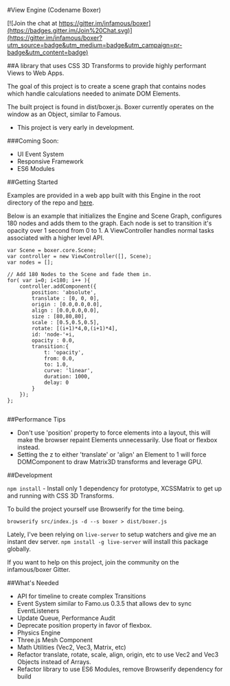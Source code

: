 #View Engine (Codename Boxer)

[![Join the chat at https://gitter.im/infamous/boxer](https://badges.gitter.im/Join%20Chat.svg)](https://gitter.im/infamous/boxer?utm_source=badge&utm_medium=badge&utm_campaign=pr-badge&utm_content=badge)

##A library that uses CSS 3D Transforms to provide highly performant Views to Web Apps.

The goal of this project is to create a scene graph that contains nodes which handle calculations needed to animate DOM Elements.

The built project is found in dist/boxer.js. Boxer currently operates on the window as an Object, similar to Famous.

- This project is very early in development.


###Coming Soon:

* UI Event System
* Responsive Framework
* ES6 Modules

##Getting Started

Examples are provided in a web app built with this Engine in the root directory of the repo and [here](http://devmagnet.net/boxer/demo).

Below is an example that initializes the Engine and Scene Graph, configures 180 nodes and adds them to the graph. Each node is set to transition it's opacity over 1 second from 0 to 1. A ViewController handles normal tasks associated with a higher level API.

```
var Scene = boxer.core.Scene;
var controller = new ViewController([], Scene);
var nodes = [];

// Add 180 Nodes to the Scene and fade them in.
for( var i=0; i<180; i++ ){
    controller.addComponent({
        position: 'absolute',
        translate : [0, 0, 0],
        origin : [0.0,0.0,0.0],
        align : [0.0,0.0,0.0],
        size : [80,80,80],
        scale : [0.5,0.5,0.5],
        rotate: [(i+1)*4,0,(i+1)*4],
        id: 'node-'+i,
        opacity : 0.0,
        transition:{
            t: 'opacity',
            from: 0.0,
            to: 1.0,
            curve: 'linear',
            duration: 1000,
            delay: 0
        }
    });
};


```

##Performance Tips

- Don't use 'position' property to force elements into a layout, this will make the browser repaint Elements unnecessarily. Use float or flexbox instead.
- Setting the z to either 'translate' or 'align' an Element to 1 will force DOMComponent to draw Matrix3D transforms and leverage GPU.


##Development

`npm install` - Install only 1 dependency for prototype, XCSSMatrix to get up and running with CSS 3D Transforms.

To build the project yourself use Browserify for the time being.

`browserify src/index.js -d --s boxer > dist/boxer.js`

Lately, I've been relying on `live-server` to setup watchers and give me an instant dev server. `npm install -g live-server` will install this package globally.

If you want to help on this project, join the community on the infamous/boxer Gitter.

##What's Needed

* API for timeline to create complex Transitions
* Event System similar to Famo.us 0.3.5 that allows dev to sync EventListeners
* Update Queue, Performance Audit
* Deprecate position property in favor of flexbox.
* Physics Engine
* Three.js Mesh Component
* Math Utilities (Vec2, Vec3, Matrix, etc)
* Refactor translate, rotate, scale, align, origin, etc to use Vec2 and Vec3 Objects instead of Arrays.
* Refactor library to use ES6 Modules, remove Browserify dependency for build
